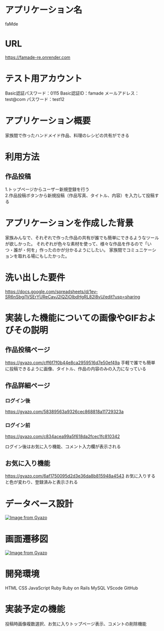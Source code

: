 # アプリケーション名
faMde

# URL
https://famade-re.onrender.com

# テスト用アカウント
Basic認証パスワード：0115
Basic認証ID：famade
メールアドレス：test@com
パスワード：test12

# アプリケーション概要
家族間で作ったハンドメイド作品、料理のレシピの共有ができる

# 利用方法
## 作品投稿
1.トップページからユーザー新規登録を行う <br>
2.作品投稿ボタンから新規投稿（作品写真、タイトル、内容）を入力して投稿する

# アプリケーションを作成した背景

家族みんなで、それぞれで作った作品の共有が誰でも簡単にできるようなツールが欲しかった。
それぞれが色々な素材を使って、様々な作品を作るので「いつ・誰が・何を」作ったのかが分かるようにしたい。
家族間でコミュニケーションを取れる場にもしたかった。


# 洗い出した要件
https://docs.google.com/spreadsheets/d/1ev-SR6nSbgj1VSErYUReCavJ2lQZjOIbdHgRL82l8vU/edit?usp=sharing

# 実装した機能についての画像やGIFおよびその説明
## 作品投稿ページ
https://gyazo.com/cff6f7f0b44e8ca2959516d7e50ef49a
手軽で誰でも簡単に投稿できるように画像、タイトル、作品の内容のみの入力になっている

## 作品詳細ページ
### ログイン後
https://gyazo.com/58389563a9326cec868818a11729323a
### ログイン前
https://gyazo.com/c834acea99a5f618da2fcec1fc810342

ログイン後はお気に入り機能、コメント入力欄が表示される

## お気に入り機能
https://gyazo.com/6af1750095d2d3e36da8b815948a4543
お気に入りすると色が変わり、登録済みと表示される

# データベース設計
[![Image from Gyazo](https://i.gyazo.com/1baa6c2d9163b97eaf174b7528ef6bb9.png)](https://gyazo.com/1baa6c2d9163b97eaf174b7528ef6bb9)

# 画面遷移図
[![Image from Gyazo](https://i.gyazo.com/dde3685ca4daed6dc9c4f515448fd77a.png)](https://gyazo.com/dde3685ca4daed6dc9c4f515448fd77a)

# 開発環境
HTML CSS
JavaScript
Ruby
Ruby on Rails
MySQL
VScode
GitHub

# 実装予定の機能
投稿時画像複数選択、お気に入りトップページ表示、コメントの削除機能